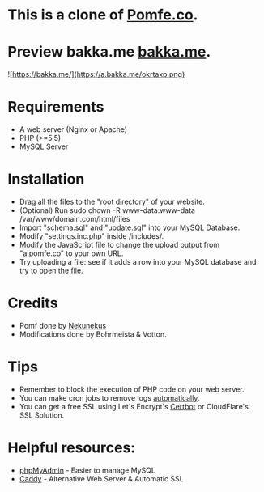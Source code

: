 # This is a clone of [Pomfe.co](https://github.com/Pomfe/pomfe.co).
# Preview bakka.me [bakka.me](https://bakka.me/).

![https://bakka.me/](https://a.bakka.me/okrtaxp.png)

# Requirements
* A web server (Nginx or Apache)
* PHP (>=5.5)
* MySQL Server

# Installation
* Drag all the files to the "root directory" of your website.
* (Optional) Run sudo chown -R www-data:www-data /var/www/domain.com/html/files
* Import "schema.sql" and "update.sql" into your MySQL Database.
* Modify "settings.inc.php" inside /includes/.
* Modify the JavaScript file to change the upload output from "a.pomfe.co" to your own URL.
* Try uploading a file: see if it adds a row into your MySQL database and try to open the file.

# Credits
* Pomf done by [Nekunekus](https://github.com/nokonoko/Pomf)
* Modifications done by Bohrmeista & Votton.

# Tips
* Remember to block the execution of PHP code on your web server.
* You can make cron jobs to remove logs [automatically](https://www.digitalocean.com/community/tutorials/how-to-use-cron-to-automate-tasks-on-a-vps). 
* You can get a free SSL using Let's Encrypt's [Certbot](https://certbot.eff.org/#ubuntutyakkety-nginx) or CloudFlare's SSL Solution. 

# Helpful resources:
* [phpMyAdmin](https://www.phpmyadmin.net/) - Easier to manage MySQL
* [Caddy](https://caddyserver.com/) - Alternative Web Server & Automatic SSL
